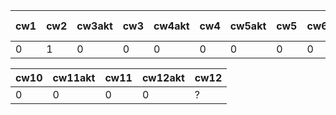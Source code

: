 | cw1 | cw2 | cw3akt | cw3 | cw4akt | cw4 | cw5akt | cw5 | cw6 | cw7akt | cw7 | cw8akt | cw8 | k1 pkt |
|-----|-----|--------|-----|--------|-----|--------|-----|-----|--------|-----|--------|-----|--------|
|   0 |   1 |      0 |   0 |      0 |   0 |      0 |   0 |   0 |      0 |   0 |      0 |   0 |     44 |

| cw10 | cw11akt | cw11 | cw12akt | cw12 |
|------|---------|------|---------|------|
|    0 |       0 |    0 |       0 | ?    |
